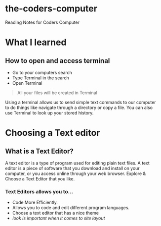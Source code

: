 # the-coders-computer
Reading Notes for Coders Computer

# What I learned
 ## How to open and access terminal
 - Go to your computers search
 - Type Terminal in the search
 - Open Terminal
 >All your files will be created in Terminal
  
  <p> Using a terminal allows us to send simple text commands to our computer to do things like navigate through a directory or copy a file. You can also use Terminal to look up your stored history. 
  
 # Choosing a Text editor
 ## What is a Text Editor?
<p> A text editor is a type of program used for editing plain text files. A text editor is a piece of software that you download and install on
your computer, or you access online through your web browser. Explore & Choose a Text Editor that you like. 
 
### Text Editors allows you to...
- Code More Efficiently.
- Allows you to code and edit different program languages.
- Choose a text editor that has a nice theme 
- <i> look is important when it comes to site layout <i/>
